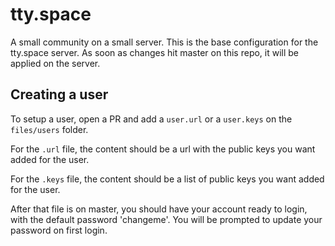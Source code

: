 # tty.space

A small community on a small server.
This is the base configuration for the tty.space server.
As soon as changes hit master on this repo, it will be applied on the server.

## Creating a user

To setup a user, open a PR and add a `user.url` or a `user.keys` on the `files/users` folder.

For the `.url` file, the content should be a url with the public keys you want added for the user.

For the `.keys` file, the content should be a list of public keys you want added for the user.

After that file is on master, you should have your account ready to login, with the default password 'changeme'.
You will be prompted to update your password on first login.
